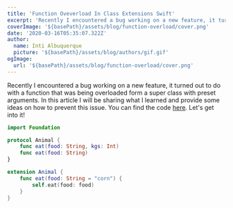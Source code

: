 ```yaml
---
title: 'Function Oveverload In Class Extensions Swift'
excerpt: 'Recently I encountered a bug working on a new feature, it turned out to do with a function that was being overloaded form a super class with preset arguments. In this article I will be sharing what I learned and provide some ideas on how to prevent this issue.'
coverImage: '${basePath}/assets/blog/function-overload/cover.png'
date: '2020-03-16T05:35:07.322Z'
author:
  name: Inti Albuquerque
  picture: '${basePath}/assets/blog/authors/gif.gif'
ogImage:
  url: '${basePath}/assets/blog/function-overload/cover.png'
---
```


Recently I encountered a bug working on a new feature, it turned out to do with a function that was being overloaded form a super class with preset arguments. In this article I will be sharing what I learned and provide some ideas on how to prevent this issue. You can find the code [here](https://github.com/intiMRA/Function-Overload-Swift/blob/main/Contents.swift). Let's get into it!

```swift
import Foundation

protocol Animal {
    func eat(food: String, kgs: Int)
    func eat(food: String)
}

extension Animal {
    func eat(food: String = "corn") {
        self.eat(food: food)
    }
}
```
